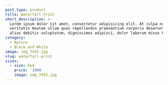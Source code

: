 ```yaml
---
post_type: product
title: Waterfall Print
short_description: >-
  Lorem ipsum dolor sit amet, consectetur adipisicing elit. At culpa nulla
  veritatis beatae ullam quas repellendus praesentium corporis deserunt ab porro
  alias debitis voluptatum, dignissimos adipisci, dolor laborum minus hic!
category:
  - Nature
  - Black and White
image: img_7455.jpg
slug: waterfall-print
sizes:
  - size: 6x4
    price: '1000'
    image: img_7455.jpg
---
```

